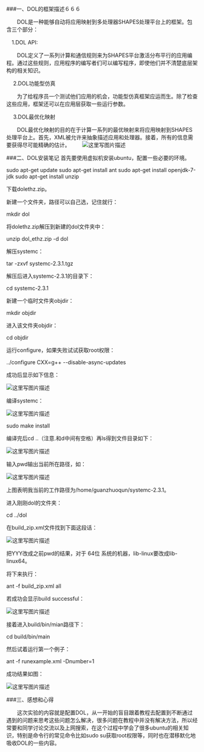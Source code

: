 ###一、DOL的框架描述６６６

　　DOL是一种能够自动将应用映射到多处理器SHAPES处理平台上的框架。包含三个部分：

 　1.DOL API:
  
 　　DOL定义了一系列计算和通信规则来为SHAPES平台激活分布平行的应用编程。通过这些规则，应用程序的编写者们可以编写程序，即使他们并不清楚底层架构的相关知识。
 　　
   
　 2.DOL功能型仿真
  
 　　为了给程序员一个测试他们应用的机会，功能型仿真框架应运而生。除了检查这些应用，框架还可以在应用层获取一些运行参数。
 　　
   
　 3.DOL最优化映射
  
 　　DOL最优化映射的目的在于计算一系列的最优映射来将应用映射到SHAPES处理平台上。首先，XML被允许来抽象描述应用和处理器。接着，所有的信息需要获得尽可能精确的估计。
 　　![这里写图片描述](http://img.blog.csdn.net/20161008205522484)

###二、DOL安装笔记
首先要使用虚拟机安装ubuntu，配置一些必要的环境。

sudo apt-get update
sudo apt-get install ant
 sudo apt-get install openjdk-7-jdk
sudo apt-get install unzip

下载dolethz.zip。

新建一个文件夹，路径可以自己选，记住就行：

mkdir dol

将dolethz.zip解压到新建的dol文件夹中：

unzip dol_ethz.zip -d dol

解压systemc：

tar -zxvf systemc-2.3.1.tgz

解压后进入systemc-2.3.1的目录下：

cd systemc-2.3.1

新建一个临时文件夹objdir：

mkdir objdir

进入该文件夹objdir：

cd objdir

运行configure，如果失败试试获取root权限：

../configure CXX=g++ --disable-async-updates

成功后显示如下信息：

![这里写图片描述](http://img.blog.csdn.net/20161008212132029)

编译systemc：

![这里写图片描述](http://img.blog.csdn.net/20161008212846779)

sudo make install

编译完后cd ..（注意.和d中间有空格）再ls得到文件目录如下：

![这里写图片描述](http://img.blog.csdn.net/20161008212545406)

输入pwd输出当前所在路径，如：

![这里写图片描述](http://img.blog.csdn.net/20161008212909201)

上图表明我当前的工作路径为/home/guanzhuoqun/systemc-2.3.1。

进入刚刚dol的文件夹：

cd ../dol

在build_zip.xml文件找到下面这段话：

![这里写图片描述](http://img.blog.csdn.net/20161008213238002)

把YYY改成之前pwd的结果，对于  64位 系统的机器，lib-linux要改成lib-linux64。

将下来执行：

ant -f build_zip.xml all

若成功会显示build successful：

![这里写图片描述](http://img.blog.csdn.net/20161008213513414)

接着进入build/bin/mian路径下：

cd build/bin/main

然后试着运行第一个例子：

ant -f runexample.xml -Dnumber=1

成功结果如图：

![这里写图片描述](http://img.blog.csdn.net/20161008213718363)

###三、感想和心得

　　这次实验的内容就是配置DOL，从一开始的盲目跟着教程去配置到不断通过遇到的问题来思考这些问题怎么解决，很多问题在教程中并没有解决方法，所以经常要和同学讨论交流以及上网搜索，在这个过程中学会了很多ubuntu的相关知识，特别是命令行的常见命令比如sudo su获取root权限等，同时也在潜移默化地吸收DOL的一些内容。
